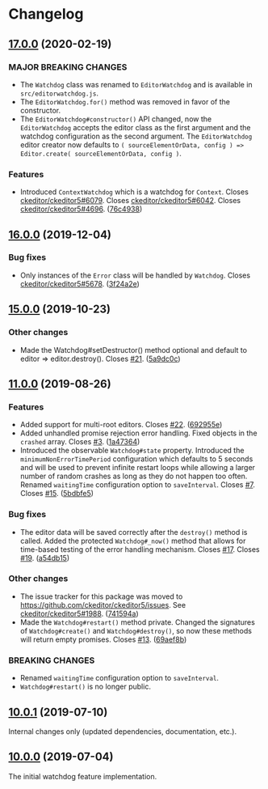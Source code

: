 Changelog
=========

## [17.0.0](https://github.com/ckeditor/ckeditor5-watchdog/compare/v16.0.0...v17.0.0) (2020-02-19)

### MAJOR BREAKING CHANGES

* The `Watchdog` class was renamed to `EditorWatchdog` and is available in `src/editorwatchdog.js`.
* The `EditorWatchdog.for()` method was removed in favor of the constructor.
* The `EditorWatchdog#constructor()` API changed, now the `EditorWatchdog` accepts the editor class as the first argument and the watchdog configuration as the second argument. The `EditorWatchdog` editor creator now defaults to `( sourceElementOrData, config ) => Editor.create( sourceElementOrData, config )`.

### Features

* Introduced `ContextWatchdog` which is a watchdog for `Context`. Closes [ckeditor/ckeditor5#6079](https://github.com/ckeditor/ckeditor5/issues/6079). Closes [ckeditor/ckeditor5#6042](https://github.com/ckeditor/ckeditor5/issues/6042). Closes [ckeditor/ckeditor5#4696](https://github.com/ckeditor/ckeditor5/issues/4696). ([76c4938](https://github.com/ckeditor/ckeditor5-watchdog/commit/76c4938))


## [16.0.0](https://github.com/ckeditor/ckeditor5-watchdog/compare/v15.0.0...v16.0.0) (2019-12-04)

### Bug fixes

* Only instances of the `Error` class will be handled by `Watchdog`. Closes [ckeditor/ckeditor5#5678](https://github.com/ckeditor/ckeditor5/issues/5678). ([3f24a2e](https://github.com/ckeditor/ckeditor5-watchdog/commit/3f24a2e))


## [15.0.0](https://github.com/ckeditor/ckeditor5-watchdog/compare/v11.0.0...v15.0.0) (2019-10-23)

### Other changes

* Made the Watchdog#setDestructor() method optional and default to editor => editor.destroy(). Closes [#21](https://github.com/ckeditor/ckeditor5-watchdog/issues/21). ([5a9dc0c](https://github.com/ckeditor/ckeditor5-watchdog/commit/5a9dc0c))


## [11.0.0](https://github.com/ckeditor/ckeditor5-watchdog/compare/v10.0.1...v11.0.0) (2019-08-26)

### Features

* Added support for multi-root editors. Closes [#22](https://github.com/ckeditor/ckeditor5-watchdog/issues/22). ([692955e](https://github.com/ckeditor/ckeditor5-watchdog/commit/692955e))
* Added unhandled promise rejection error handling. Fixed objects in the `crashed` array. Closes [#3](https://github.com/ckeditor/ckeditor5-watchdog/issues/3). ([1a47364](https://github.com/ckeditor/ckeditor5-watchdog/commit/1a47364))
* Introduced the observable `Watchdog#state` property. Introduced the `minimumNonErrorTimePeriod` configuration which defaults to 5 seconds and will be used to prevent infinite restart loops while allowing a larger number of random crashes as long as they do not happen too often. Renamed `waitingTime` configuration option to `saveInterval`. Closes [#7](https://github.com/ckeditor/ckeditor5-watchdog/issues/7). Closes [#15](https://github.com/ckeditor/ckeditor5-watchdog/issues/15). ([5bdbfe5](https://github.com/ckeditor/ckeditor5-watchdog/commit/5bdbfe5))

### Bug fixes

* The editor data will be saved correctly after the `destroy()` method is called. Added the protected `Watchdog#_now()` method that allows for time-based testing of the error handling mechanism. Closes [#17](https://github.com/ckeditor/ckeditor5-watchdog/issues/17). Closes [#19](https://github.com/ckeditor/ckeditor5-watchdog/issues/19). ([a54db15](https://github.com/ckeditor/ckeditor5-watchdog/commit/a54db15))

### Other changes

* The issue tracker for this package was moved to https://github.com/ckeditor/ckeditor5/issues. See [ckeditor/ckeditor5#1988](https://github.com/ckeditor/ckeditor5/issues/1988). ([741594a](https://github.com/ckeditor/ckeditor5-watchdog/commit/741594a))
* Made the `Watchdog#restart()` method private. Changed the signatures of `Watchdog#create()` and `Watchdog#destroy()`, so now these methods will return empty promises. Closes [#13](https://github.com/ckeditor/ckeditor5-watchdog/issues/13). ([69aef8b](https://github.com/ckeditor/ckeditor5-watchdog/commit/69aef8b))

### BREAKING CHANGES

* Renamed `waitingTime` configuration option to `saveInterval`.
* `Watchdog#restart()` is no longer public.


## [10.0.1](https://github.com/ckeditor/ckeditor5-watchdog/compare/v10.0.0...v10.0.1) (2019-07-10)

Internal changes only (updated dependencies, documentation, etc.).


## [10.0.0](https://github.com/ckeditor/ckeditor5-watchdog/tree/v10.0.0) (2019-07-04)

The initial watchdog feature implementation.
